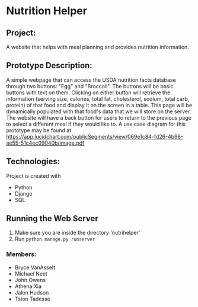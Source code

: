 # Nutrition Helper

## Project:
A website that helps with meal planning and provides nutrition information.

## Prototype Description:
A simple webpage that can access the USDA nutrition facts database through two buttons: "Egg" and "Broccoli". The buttons will be basic buttons with text on them. Clicking on either button will retrieve the information (serving size, calories, total fat, cholesterol, sodium, total carb, protein) of that food and display it on the screen in a table. This page will be dynamically populated with that food's data that we will store on the server. The website will have a back button for users to return to the previous page to select a different meal if they would like to.
A use case diagram for this prototype may be found at https://app.lucidchart.com/publicSegments/view/069e1c84-fd26-4b98-ae55-51c4ec09040b/image.pdf

## Technologies:
Project is created with
* Python
* Django
* SQL

## Running the Web Server
1. Make sure you are inside the directory 'nutrihelper'
2. Run `python manage.py runserver`

### Members:
* Bryce VanAsselt
* Michael Neet
* John Owens
* Athena Xia
* Jalen Hudson
* Tsion Tadesse
